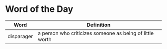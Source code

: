 # Word of the Day

|Word|Definition|
|---|---|
|disparager|a person who criticizes someone as being of little worth|